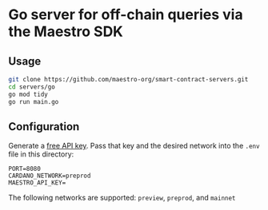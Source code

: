 # Go server for off-chain queries via the Maestro SDK
## Usage
```bash
git clone https://github.com/maestro-org/smart-contract-servers.git
cd servers/go
go mod tidy
go run main.go
```

## Configuration
Generate a [free API key](https://docs.gomaestro.org/docs/Getting-started/Sign-up-login). Pass that key and the desired network into the `.env` file in this directory:
```
PORT=8080
CARDANO_NETWORK=preprod
MAESTRO_API_KEY=
```
The following networks are supported: `preview`, `preprod`, and `mainnet`
